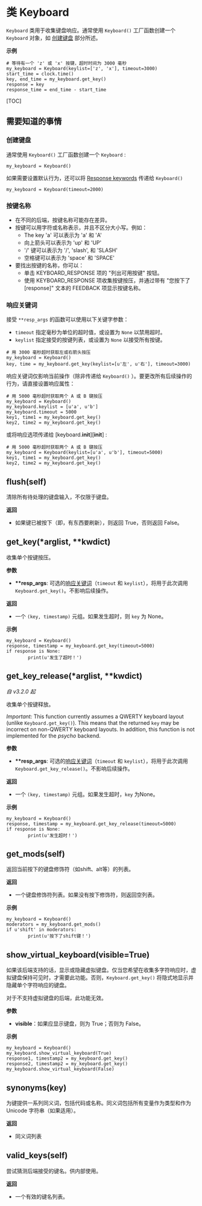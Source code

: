 <div class="ClassDoc YAMLDoc" markdown="1">

# 类 __Keyboard__

`Keyboard` 类用于收集键盘响应。通常使用 `Keyboard()` 工厂函数创建一个 `Keyboard` 对象，如 [创建键盘](#creating-a-keyboard) 部分所述。

__示例__

~~~ .python
# 等待有一个 'z' 或 'x' 按键，超时时间为 3000 毫秒
my_keyboard = Keyboard(keylist=['z', 'x'], timeout=3000)
start_time = clock.time()
key, end_time = my_keyboard.get_key()
response = key
response_time = end_time - start_time
~~~

[TOC]

## 需要知道的事情

### 创建键盘

通常使用 `Keyboard()` 工厂函数创建一个 `Keyboard` :

~~~ .python
my_keyboard = Keyboard()
~~~

如果需要设置默认行为，还可以将 [Response keywords](#response-keywords) 传递给 `Keyboard()`

~~~ .python
my_keyboard = Keyboard(timeout=2000)
~~~

### 按键名称

- 在不同的后端，按键名称可能存在差异。
- 按键可以用字符或名称表示，并且不区分大小写。例如：
  - The key 'a' 可以表示为 'a' 和 'A'
  - 向上箭头可以表示为 'up' 和 'UP'
  - '/' 键可以表示为 '/', 'slash', 和 'SLASH'
  - 空格键可以表示为 'space' 和 'SPACE'
- 要找出按键的名称，你可以：
  - 单击 KEYBOARD_RESPONSE 项的 "列出可用按键" 按钮。
  - 使用 KEYBOARD_RESPONSE 项收集按键按压，并通过带有 "您按下了 [response]" 文本的 FEEDBACK 项显示按键名称。

### 响应关键词

接受 `**resp_args` 的函数可以使用以下关键字参数：

- `timeout` 指定毫秒为单位的超时值，或设置为 `None` 以禁用超时。
- `keylist` 指定接受的按键列表，或设置为 `None` 以接受所有按键。

~~~ .python
# 用 3000 毫秒超时获取左或右箭头按压
my_keyboard = Keyboard()
key, time = my_keyboard.get_key(keylist=[u'左', u'右'], timeout=3000)
~~~
  
响应关键词仅影响当前操作（除非传递给 `Keyboard()` ）。要更改所有后续操作的行为，请直接设置响应属性：

~~~ .python
# 用 5000 毫秒超时获取两个 A 或 B 键按压
my_keyboard = Keyboard()
my_keyboard.keylist = [u'a', u'b']
my_keyboard.timeout = 5000
key1, time1 = my_keyboard.get_key()
key2, time2 = my_keyboard.get_key()
~~~

或将响应选项传递给 [keyboard.__init__][__init__] :

~~~ .python
# 用 5000 毫秒超时获取两个 A 或 B 键按压
my_keyboard = Keyboard(keylist=[u'a', u'b'], timeout=5000)
key1, time1 = my_keyboard.get_key()
key2, time2 = my_keyboard.get_key()
~~~

## flush(self)

清除所有待处理的键盘输入，不仅限于键盘。



__返回__

- 如果键已被按下（即，有东西要刷新），则返回 True，否则返回 False。


## get_key(\*arglist, \*\*kwdict)

收集单个按键按压。


__参数__

- **\*\*resp_args**: 可选的[响应关键词](#response-keywords)（`timeout` 和 `keylist`），将用于此次调用 `Keyboard.get_key()`。不影响后续操作。

__返回__

- 一个 `(key, timestamp)` 元组。如果发生超时，则 `key` 为 None。

__示例__

~~~ .python
my_keyboard = Keyboard()
response, timestamp = my_keyboard.get_key(timeout=5000)
if response is None:
        print(u'发生了超时！')
~~~



## get_key_release(\*arglist, \*\*kwdict)

*自 v3.2.0 起*

收集单个按键释放。

*Important:* This
function currently assumes a QWERTY keyboard
layout (unlike
`Keyboard.get_key()`). This means that the returned
`key` may be
incorrect on non-QWERTY keyboard layouts. In addition,
this function is
not implemented for the *psycho* backend.

__参数__

- **\*\*resp_args**: 可选的[响应关键词](#response-keywords)（`timeout` 和 `keylist`），将用于此次调用 `Keyboard.get_key_release()`。不影响后续操作。

__返回__

- 一个 `(key, timestamp)` 元组。如果发生超时，`key` 为None。

__示例__

~~~ .python
my_keyboard = Keyboard()
response, timestamp = my_keyboard.get_key_release(timeout=5000)
if response is None:
        print(u'发生超时！')
~~~



## get_mods(self)

返回当前按下的键盘修饰符（如shift、alt等）的列表。



__返回__

- 一个键盘修饰符列表。如果没有按下修饰符，则返回空列表。

__示例__

~~~ .python
my_keyboard = Keyboard()
moderators = my_keyboard.get_mods()
if u'shift' in moderators:
        print(u'按下了shift键！')
~~~



## show_virtual_keyboard(visible=True)

如果该后端支持的话，显示或隐藏虚拟键盘。仅当您希望在收集多字符响应时，虚拟键盘保持可见时，才需要此功能。否则，`Keyboard.get_key()` 将隐式地显示并隐藏单个字符响应的键盘。

对于不支持虚拟键盘的后端，此功能无效。

__参数__

- **visible**：如果应显示键盘，则为 True；否则为 False。

__示例__

~~~ .python
my_keyboard = Keyboard()
my_keyboard.show_virtual_keyboard(True)
response1, timestamp2 = my_keyboard.get_key()
response2, timestamp2 = my_keyboard.get_key()
my_keyboard.show_virtual_keyboard(False)
~~~



## synonyms(key)

为键提供一系列同义词，包括代码或名称。同义词包括所有变量作为类型和作为 Unicode 字符串（如果适用）。



__返回__

- 同义词列表


## valid_keys(self)

尝试猜测后端接受的键名。供内部使用。



__返回__

- 一个有效的键名列表。

</div>
